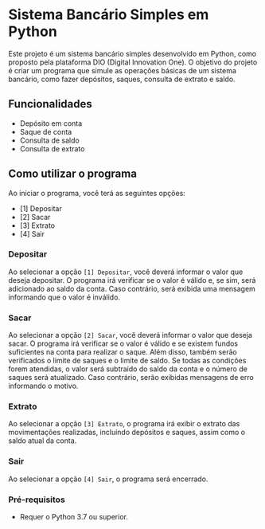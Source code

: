 # Sistema Bancário Simples em Python

Este projeto é um sistema bancário simples desenvolvido em Python, como proposto pela plataforma DIO (Digital Innovation One). O objetivo do projeto é criar um programa que simule as operações básicas de um sistema bancário, como fazer depósitos, saques, consulta de extrato e saldo.

## Funcionalidades

- Depósito em conta
- Saque de conta
- Consulta de saldo
- Consulta de extrato

## Como utilizar o programa

Ao iniciar o programa, você terá as seguintes opções:

- [1] Depositar
- [2] Sacar
- [3] Extrato
- [4] Sair

### Depositar

Ao selecionar a opção `[1] Depositar`, você deverá informar o valor que deseja depositar. O programa irá verificar se o valor é válido e, se sim, será adicionado ao saldo da conta. Caso contrário, será exibida uma mensagem informando que o valor é inválido.

### Sacar

Ao selecionar a opção `[2] Sacar`, você deverá informar o valor que deseja sacar. O programa irá verificar se o valor é válido e se existem fundos suficientes na conta para realizar o saque. Além disso, também serão verificados o limite de saques e o limite de saldo. Se todas as condições forem atendidas, o valor será subtraído do saldo da conta e o número de saques será atualizado. Caso contrário, serão exibidas mensagens de erro informando o motivo.

### Extrato

Ao selecionar a opção `[3] Extrato`, o programa irá exibir o extrato das movimentações realizadas, incluindo depósitos e saques, assim como o saldo atual da conta.

### Sair

Ao selecionar a opção `[4] Sair`, o programa será encerrado.


### Pré-requisitos

- Requer o Python 3.7 ou superior.
